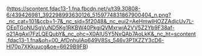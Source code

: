(https://scontent.fdac13-1.fna.fbcdn.net/v/t39.30808-6/439426981_392298993630126_5159774831867900404_n.png?_nc_cat=101&ccb=1-7&_nc_sid=5f2048&_nc_eui2=AeHmwIHOZZAdjcUv7L-OEpTGoNUSgVuND5Kg1RKBW40PkgiQVMxrwjA2VV5Z2Yb9F38af-o21AgAxl7FzLQEQubY&_nc_ohc=X0AIU5Y5NxQAb7AoLkK&_nc_ht=scontent.fdac13-1.fna&oh=00_AfDnhuIAp649V8Ss_546v3P1XZZY3cD6-Hl70p7XKkuucg&oe=6629B9FB)


